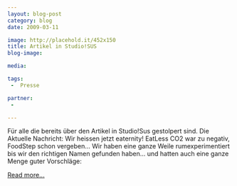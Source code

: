 ```yaml
---
layout: blog-post
category: blog
date: 2009-03-11

image: http://placehold.it/452x150
title: Artikel in Studio!SUS  
blog-image:  

media: 

tags:
 -  Presse

partner:
 -  

---
```


 Für alle die bereits über den Artikel in Studio!Sus gestolpert sind. Die Aktuelle Nachricht: Wir heissen jetzt eaternity! EatLess CO2 war zu negativ, FoodStep schon vergeben... Wir haben eine ganze Weile rumexperimentiert bis wir den richtigen Namen gefunden haben... und hatten auch eine ganze Menge guter Vorschläge:
 
[Read more...][1]

[1]:  2009-03-11-Artikel_in_Studio_SUS_II.md
